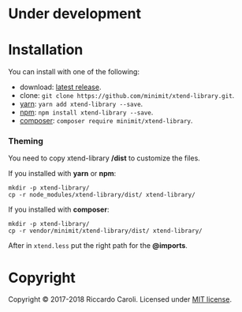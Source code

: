 
# Under development

# Installation

You can install with one of the following:
* download: [latest release](https://github.com/minimit/xtend-library/releases/latest).
* clone: `git clone https://github.com/minimit/xtend-library.git`.
* [yarn](https://yarnpkg.com/): `yarn add xtend-library --save`.
* [npm](https://www.npmjs.com/): `npm install xtend-library --save`.
* [composer](https://getcomposer.org/): `composer require minimit/xtend-library`.

### Theming

You need to copy xtend-library **/dist** to customize the files.

If you installed with **yarn** or **npm**:
```
mkdir -p xtend-library/
cp -r node_modules/xtend-library/dist/ xtend-library/
```

If you installed with **composer**:
```
mkdir -p xtend-library/
cp -r vendor/minimit/xtend-library/dist/ xtend-library/
```

After in `xtend.less` put the right path for the **@imports**.

# Copyright

Copyright © 2017-2018 Riccardo Caroli. Licensed under [MIT license](http://www.opensource.org/licenses/mit-license.php).

